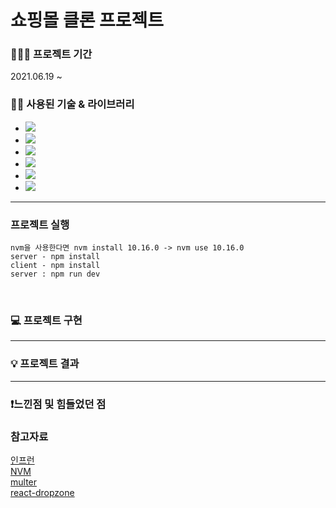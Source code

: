 # 쇼핑몰 클론 프로젝트 

### 👨🏻‍💻 프로젝트 기간
2021.06.19 ~  

### 💁🏻 사용된 기술 & 라이브러리

+ <img src="https://img.shields.io/badge/React-blue?style=flat-square&logo=React&logoColor=white"/><br/>
+ <img src="https://img.shields.io/badge/Node.js-339933?style=flat-square&logo=Node.js&logoColor=white"/><br/>
+ <img src="https://img.shields.io/badge/Javascript-important?style=flat-square&logo=Javascript&logoColor=white"/><br/>
+ <img src="https://img.shields.io/badge/Redux-3766AB?style=flat-square&logo=Redux&logoColor=white"/><br/>
+ <img src="https://img.shields.io/badge/MongoDB-lightgray?style=flat-square&logo=MongoDB&logoColor=white"/><br/>
+ <img src="https://img.shields.io/badge/Ant Design-0170FE?style=flat-square&logo=Ant-Design&logoColor=white"/><br/>

- - - - -
### 프로젝트 실행
    nvm을 사용한다면 nvm install 10.16.0 -> nvm use 10.16.0 
    server - npm install
    client - npm install
    server : npm run dev
</br>

### 💻 프로젝트 구현

- - - - -


### 💡 프로젝트 결과

- - - - -

### ❗️느낀점 및 힘들었던 점
    
  
### 참고자료
[인프런](https://www.inflearn.com/course/%EB%94%B0%EB%9D%BC%ED%95%98%EB%A9%B0-%EB%B0%B0%EC%9A%B0%EB%8A%94-%EB%85%B8%EB%93%9C-%EB%A6%AC%EC%95%A1%ED%8A%B8-%EC%9C%A0%ED%8A%9C%EB%B8%8C-%EB%A7%8C%EB%93%A4%EA%B8%B0/dashboard)</br>
[NVM](https://github.com/nvm-sh/nvm)</br>
[multer](https://www.npmjs.com/package/multer)</br>
[react-dropzone](https://www.npmjs.com/package/react-dropzone)